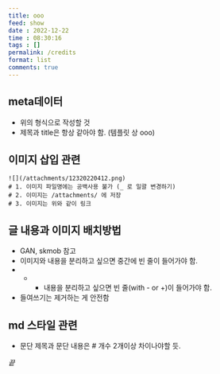 ```yaml
---
title: ooo
feed: show
date : 2022-12-22
time : 08:30:16
tags : []
permalink: /credits
format: list
comments: true
---
```


## meta데이터
- 위의 형식으로 작성할 것
- 제목과 title은 항상 같아야 함. (템플릿 상 ooo)

## 이미지 삽입 관련
``` shell
![](/attachments/12320220412.png)
# 1. 이미지 파일명에는 공백사용 불가 (_ 로 일괄 변경하기)
# 2. 이미지는 /attachments/ 에 저장
# 3. 이미지는 위와 같이 링크
```

## 글 내용과 이미지 배치방법
- GAN, skmob 참고
- 이미지와 내용을 분리하고 싶으면 중간에 빈 줄이 들어가야 함.
- - + 내용을 분리하고 싶으면 빈 줄(with - or +)이 들어가야 함.
- 들여쓰기는 제거하는 게 안전함

## md 스타일 관련
- 문단 제목과 문단 내용은 # 개수 2개이상 차이나야할 듯.

_끝_